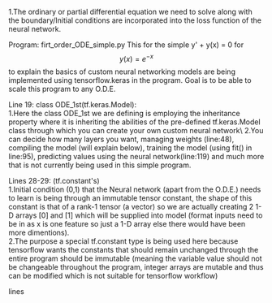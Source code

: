 1.The ordinary or partial differential equation we need to solve along with the boundary/Initial conditions are incorporated into the loss function of the neural network.

Program: firt_order_ODE_simple.py
This for the simple y' + y(x) = 0 for $$y(x) = e^{-x}$$ to explain the basics of custom neural networking models are being implemented using tensorflow.keras in the program.
Goal is to be able to scale this program to any O.D.E.

Line 19: class ODE_1st(tf.keras.Model):\
1.Here the class ODE_1st we are defining is employing the inheritance property where it is inheriting the abilities of the pre-defined tf.keras.Model class through which you can create your own custom neural network\  2.You can decide how many layers you want, managing weights (line:48), compiling the model (will explain below), training the model (using fit() in line:95), predicting values using the neural network(line:119) and much more that is not currently being used in this simple program.

Lines 28-29: (tf.constant's)\
1.Initial condition (0,1) that the Neural network (apart from the O.D.E.) needs to learn is being through an immutable tensor constant, the shape of this constant is that of a rank-1 tensor (a vector) so we are actually creating 2 1-D arrays [0] and [1] which will be supplied into model (format inputs need to be in as x is one feature so just a 1-D array else there would have been more dimentions).\
2.The purpose a special tf.constant type is being used here because tensorflow wants the constants that should remain unchanged through the entire program should be immutable (meaning the variable value should not be changeable throughout the program, integer arrays are mutable and thus can be modified which is not suitable for tensorflow workflow)

lines
